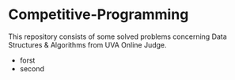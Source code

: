 # Competitive-Programming
This repository consists of some solved problems concerning Data Structures & Algorithms from UVA Online Judge.
* forst
* second
